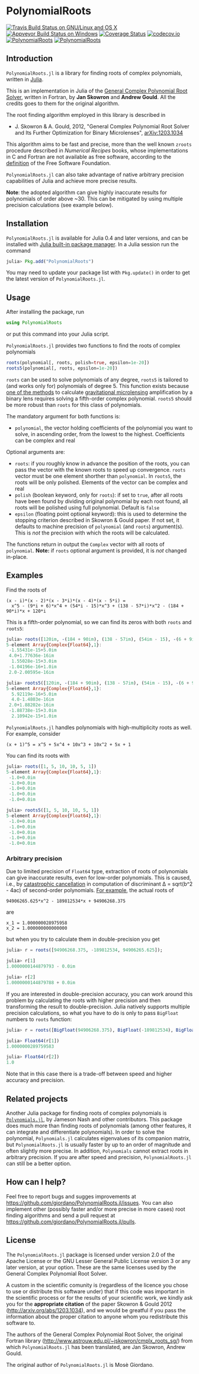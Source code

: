 # PolynomialRoots

[![Travis Build Status on GNU/Linux and OS X](https://travis-ci.org/giordano/PolynomialRoots.jl.svg?branch=master)](https://travis-ci.org/giordano/PolynomialRoots.jl) [![Appveyor Build Status on Windows](https://ci.appveyor.com/api/projects/status/jfa9e54lv92rqd3m?svg=true)](https://ci.appveyor.com/project/giordano/polynomialroots-jl) [![Coverage Status](https://coveralls.io/repos/github/giordano/PolynomialRoots.jl/badge.svg?branch=master)](https://coveralls.io/github/giordano/PolynomialRoots.jl?branch=master) [![codecov.io](https://codecov.io/github/giordano/PolynomialRoots.jl/coverage.svg?branch=master)](https://codecov.io/github/giordano/PolynomialRoots.jl?branch=master) [![PolynomialRoots](http://pkg.julialang.org/badges/PolynomialRoots_0.4.svg)](http://pkg.julialang.org/?pkg=PolynomialRoots) [![PolynomialRoots](http://pkg.julialang.org/badges/PolynomialRoots_0.5.svg)](http://pkg.julialang.org/?pkg=PolynomialRoots)

Introduction
------------

`PolynomialRoots.jl` is a library for finding roots of complex polynomials,
written in [Julia](http://julialang.org/).

This is an implementation in Julia of the
[General Complex Polynomial Root Solver](http://www.astrouw.edu.pl/~jskowron/cmplx_roots_sg/),
written in Fortran, by **Jan Skowron** and **Andrew Gould**.  All the credits
goes to them for the original algorithm.

The root finding algorithm employed in this library is described in

* J. Skowron & A. Gould, 2012, "General Complex Polynomial Root Solver and Its
  Further Optimization for Binary Microlenses",
  [arXiv:1203.1034](http://arxiv.org/abs/1203.1034)

This algorithm aims to be fast and precise, more than the well known `zroots`
procedure described in *Numerical Recipes* books, whose implementations in C and
Fortran are not available as free software, according to the
[definition](https://www.gnu.org/philosophy/free-sw.html) of the Free Software
Foundation.

`PolynomialRoots.jl` can also take advantage of native arbitrary precision
capabilities of Julia and achieve more precise results.

**Note**: the adopted algorithm can give highly inaccurate results for
polynomials of order above ~30.  This can be mitigated by using multiple
precision calculations (see example below).

Installation
------------

`PolynomialRoots.jl` is available for Julia 0.4 and later versions, and can be
installed with
[Julia built-in package manager](http://docs.julialang.org/en/stable/manual/packages/).
In a Julia session run the command

```julia
julia> Pkg.add("PolynomialRoots")
```

You may need to update your package list with `Pkg.update()` in order to get the
latest version of `PolynomialRoots.jl`.

Usage
-----

After installing the package, run

``` julia
using PolynomialRoots
```

or put this command into your Julia script.

`PolynomialRoots.jl` provides two functions to find the roots of complex
polynomials

``` julia
roots(polynomial[, roots, polish=true, epsilon=1e-20])
roots5(polynomial[, roots, epsilon=1e-20])
```

`roots` can be used to solve polynomials of any degree, `roots5` is tailored to
(and works only for) polynomials of degree 5.  This function exists because
[one of the methods](http://dx.doi.org/10.1086/309566) to calculate
[gravitational microlensing](https://en.wikipedia.org/wiki/Gravitational_microlensing)
amplification by a binary lens requires solving a fifth-order complex
polynomial.  `roots5` should be more robust than `roots` for this class of
polynomials.

The mandatory argument for both functions is:

* `polynomial`, the vector holding coefficients of the polynomial you want to
  solve, in ascending order, from the lowest to the highest.  Coefficients can
  be complex and real

Optional arguments are:

* `roots`: if you roughly know in advance the position of the roots, you can
  pass the vector with the known roots to speed up convergence.  `roots` vector
  must be one element shorther than `polynomial`.  In `roots5`, the roots will
  be only polished.  Elements of the vector can be complex and real
* `polish` (boolean keyword, only for `roots`): if set to `true`, after all
  roots have been found by dividing original polynomial by each root found, all
  roots will be polished using full polynomial.  Default is `false`
* `epsilon` (floating point optional keyword): this is used to determine the
  stopping criterion described in Skowron & Gould paper.  If not set, it
  defaults to machine precision of `polynomial` (and `roots`) argument(s).  This
  is *not* the precision with which the roots will be calculated.

The functions return in output the `Complex` vector with all roots of
`polynomial`.  **Note:** if `roots` optional argument is provided, it is *not*
changed in-place.

Examples
--------

Find the roots of

```
(x - i)*(x - 2)*(x - 3*i)*(x - 4)*(x - 5*i) =
  x^5 - (9*i + 6)*x^4 + (54*i - 15)*x^3 + (138 - 57*i)*x^2 - (184 + 90*i)*x + 120*i
```

This is a fifth-order polynomial, so we can find its zeros with both `roots` and
`roots5`:

``` julia
julia> roots([120im, -(184 + 90im), (138 - 57im), (54im - 15), -(6 + 9im), 1])
5-element Array{Complex{Float64},1}:
 -1.55431e-15+5.0im
 4.0+1.77636e-16im
  1.55028e-15+3.0im
 -1.04196e-16+1.0im
 2.0-2.00595e-16im

julia> roots5([120im, -(184 + 90im), (138 - 57im), (54im - 15), -(6 + 9im), 1])
5-element Array{Complex{Float64},1}:
  5.92119e-16+5.0im
  4.0-1.4803e-16im
 2.0+1.88202e-16im
 -1.88738e-15+3.0im
  2.10942e-15+1.0im
```

`PolynomialRoots.jl` handles polynomials with high-multiplicity roots as well.
For example, consider

```
(x + 1)^5 = x^5 + 5x^4 + 10x^3 + 10x^2 + 5x + 1
```

You can find its roots with

``` julia
julia> roots([1, 5, 10, 10, 5, 1])
5-element Array{Complex{Float64},1}:
 -1.0+0.0im
 -1.0+0.0im
 -1.0+0.0im
 -1.0+0.0im
 -1.0+0.0im

julia> roots5([1, 5, 10, 10, 5, 1])
5-element Array{Complex{Float64},1}:
 -1.0+0.0im
 -1.0+0.0im
 -1.0+0.0im
 -1.0+0.0im
 -1.0+0.0im
```

### Arbitrary precision ###

Due to limited precision of `Float64` type, extraction of roots of polynomials
can give inaccurate results, even for low-order polynomials.  This is caused,
i.e., by
[catastrophic cancellation](https://en.wikipedia.org/wiki/Loss_of_significance)
in computation of discriminant Δ = sqrt(b^2 - 4ac) of second-order polynomials.
[For example](http://www.cs.berkeley.edu/~wkahan/Qdrtcs.pdf), the actual roots
of

```
94906265.625*x^2 - 189812534*x + 94906268.375
```

are

```
x_1 = 1.000000028975958
x_2 = 1.000000000000000
```

but when you try to calculate them in double-precision you get

``` julia
julia> r = roots([94906268.375, -189812534, 94906265.625]);

julia> r[1]
1.0000000144879793 - 0.0im

julia> r[2]
1.0000000144879788 + 0.0im
```

If you are interested in double-precision accuracy, you can work around this
problem by calculating the roots with higher precision and then transforming the
result to double-precision.  Julia natively supports multiple precision
calculations, so what you have to do is only to pass `BigFloat` numbers to
`roots` function:

``` julia
julia> r = roots([BigFloat(94906268.375), BigFloat(-189812534), BigFloat(94906265.625)]);

julia> Float64(r[1])
1.0000000289759583

julia> Float64(r[2])
1.0
```

Note that in this case there is a trade-off between speed and higher accuracy
and precision.

Related projects
----------------

Another Julia package for finding roots of complex polynomials is
[`Polynomials.jl`](https://github.com/Keno/Polynomials.jl), by Jameson Nash and
other contributors.  This package does much more than finding roots of
polynomials (among other features, it can integrate and differentiate
polynomials).  In order to solve the polynomial, `Polynomials.jl` calculates
eigenvalues of its companion matrix, but `PolynomialRoots.jl` is usually faster
by up to an order of magnitude and often slightly more precise.  In addition,
`Polynomials` cannot extract roots in arbitrary precision.  If you are after
speed and precision, `PolynomialRoots.jl` can still be a better option.

How can I help?
---------------

Feel free to report bugs and sugges improvements at
https://github.com/giordano/PolynomialRoots.jl/issues.  You can also implement
other (possibly faster and/or more precise in more cases) root finding
algorithms and send a pull request at
https://github.com/giordano/PolynomialRoots.jl/pulls.

License
-------

The `PolynomialRoots.jl` package is licensed under version 2.0 of the Apache
License or the GNU Lesser General Public License version 3 or any later version,
at your option.  These are the same licenses used by the General Complex
Polynomial Root Solver.

A custom in the scientific comunity is (regardless of the licence you chose to
use or distribute this software under) that if this code was important in the
scientific process or for the results of your scientific work, we kindly ask you
for the **appropriate citation** of the paper Skowron & Gould 2012
(http://arxiv.org/abs/1203.1034), and we would be greatful if you pass the
information about the proper citation to anyone whom you redistribute this
software to.

The authors of the General Complex Polynomial Root Solver, the original Fortran
library (http://www.astrouw.edu.pl/~jskowron/cmplx_roots_sg/) from which
`PolynomialRoots.jl` has been translated, are Jan Skowron, Andrew Gould.

The original author of `PolynomialRoots.jl` is Mosè Giordano.
